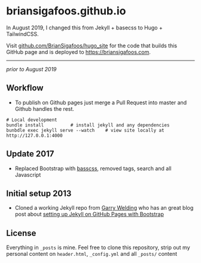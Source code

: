 # briansigafoos.github.io

In August 2019, I changed this from Jekyll + basecss to Hugo + TailwindCSS.

Visit [github.com/BrianSigafoos/hugo_site](https://github.com/BrianSigafoos/hugo_site) for
the code that builds this GitHub page and is deployed to
https://briansigafoos.com.

---

_prior to August 2019_

## Workflow

- To publish on Github pages just merge a Pull Request into master and Github handles the rest.

```shell
# Local development
bundle install          # install jekyll and any dependencies
bunbdle exec jekyll serve --watch    # view site locally at http://127.0.0.1:4000
```

## Update 2017

- Replaced Bootstrap with [basscss](http://basscss.com/), removed tags, search and all Javascript

## Initial setup 2013

- Cloned a working Jekyll repo from [Garry Welding](https://github.com/gkwelding) who has an great blog post about [setting up Jekyll on GitHub Pages with Bootstrap](http://in-the-attic.com/2013/01/04/building-a-blog-using-jekyll-bootstrap-and-github-pages-a-beginners-guide/)

## License

Everything in `_posts` is mine.
Feel free to clone this repository, strip out my personal content on `header.html`, `_config.yml` and all `_posts/` content
